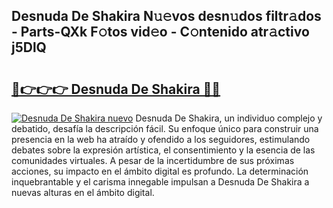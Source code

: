 ## Desnuda De Shakira N𝚞𝚎vos desn𝚞dos filtr𝚊dos - Parts-QXk F𝚘tos vid𝚎o - C𝚘ntenido atr𝚊ctivo j5DlQ

# <h2><a href="http://mb628w0.tromn.icu/?c=Desnuda+De+Shakira">🔗👉👉👉 Desnuda De Shakira 🔗🔗</a></h2>

[![Desnuda De Shakira nuevo](https://i.imgur.com/pEAQMta.gif)](http://mb628w0.tromn.icu/?c=Desnuda+De+Shakira)
Desnuda De Shakira, un individuo complejo y debatido, desafía la descripción fácil. Su enfoque único para construir una presencia en la web ha atraído y ofendido a los seguidores, estimulando debates sobre la expresión artística, el consentimiento y la esencia de las comunidades virtuales. A pesar de la incertidumbre de sus próximas acciones, su impacto en el ámbito digital es profundo. La determinación inquebrantable y el carisma innegable impulsan a Desnuda De Shakira a nuevas alturas en el ámbito digital.
